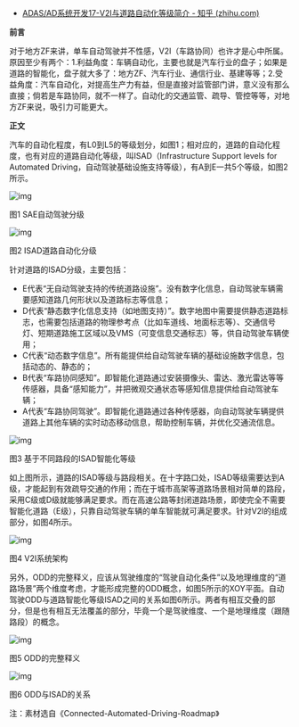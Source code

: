 - [ADAS/AD系统开发17-V2I与道路自动化等级简介 - 知乎 (zhihu.com)](https://zhuanlan.zhihu.com/p/146788212)

**前言**

对于地方ZF来讲，单车自动驾驶并不性感，V2I（车路协同）也许才是心中所属。原因至少有两个：1.利益角度：车辆自动化，主要也就是汽车行业的盘子；如果是道路的智能化，盘子就大多了：地方ZF、汽车行业、通信行业、基建等等；2.受益角度：汽车自动化，对提高生产力有益，但是直接对监管部门讲，意义没有那么直接；倘若是车路协同，就不一样了。自动化的交通监管、疏导、管控等等，对地方ZF来说，吸引力可能更大。

**正文**

汽车的自动化程度，有L0到L5的等级划分，如图1；相对应的，道路的自动化程度，也有对应的道路自动化等级，叫ISAD（Infrastructure Support levels for Automated Driving，自动驾驶基础设施支持等级），有A到E一共5个等级，如图2所示。

![img](https://pic4.zhimg.com/80/v2-6ef75424ca6f6f91f62f39d1421508fb_720w.jpg)

图1 SAE自动驾驶分级

![img](https://pic4.zhimg.com/80/v2-ba8c36ea32d71f9af474cb39921a1347_720w.jpg)

图2 ISAD道路自动化分级

针对道路的ISAD分级，主要包括：

- E代表“无自动驾驶支持的传统道路设施”。没有数字化信息，自动驾驶车辆需要感知道路几何形状以及道路标志等信息；
- D代表“静态数字化信息支持（如地图支持）”。数字地图中需要提供静态道路标志，也需要包括道路的物理参考点（比如车道线、地面标志等）、交通信号灯、短期道路施工区域以及VMS（可变信息交通标志）等，供自动驾驶车辆使用；
- C代表“动态数字信息”。所有能提供给自动驾驶车辆的基础设施数字信息，包括动态的、静态的；
- B代表“车路协同感知”。即智能化道路通过安装摄像头、雷达、激光雷达等等传感器，具备“感知能力”，并把微观交通状态等感知信息提供给自动驾驶车辆；
- A代表“车路协同驾驶”。即智能化道路通过各种传感器，向自动驾驶车辆提供道路上其他车辆的实时动态移动信息，帮助控制车辆，并优化交通流信息。

![img](https://pic2.zhimg.com/80/v2-30c58703951dcc070a2e2b12a32e7e61_720w.jpg)

图3 基于不同路段的ISAD智能化等级

如上图所示，道路的ISAD等级与路段相关。在十字路口处，ISAD等级需要达到A级，才能起到有效疏导交通的作用；而在于城市高架等道路场景相对简单的路段，采用C级或D级就能够满足要求。而在高速公路等封闭道路场景，即使完全不需要智能化道路（E级），只靠自动驾驶车辆的单车智能就可满足要求。针对V2I的组成部分，如图4所示。

![img](https://pic2.zhimg.com/80/v2-63c44aaf80980e78abe8e3d8eba08bed_720w.jpg)

图4 V2I系统架构

另外，ODD的完整释义，应该从驾驶维度的“驾驶自动化条件”以及地理维度的“道路场景”两个维度考虑，才能形成完整的ODD概念，如图5所示的XOY平面。自动驾驶ODD与道路智能化等级ISAD之间的关系如图6所示。两者有相互交叠的部分，但是也有相互无法覆盖的部分，毕竟一个是驾驶维度、一个是地理维度（跟随路段）的概念。

![img](https://pic2.zhimg.com/80/v2-ffa8391270e1aea208e033283a547651_720w.jpg)

图5 ODD的完整释义

![img](https://pic2.zhimg.com/80/v2-a86f4bdf315aa5771d66fd9090528899_720w.jpg)

图6 ODD与ISAD的关系

注：素材选自《Connected-Automated-Driving-Roadmap》